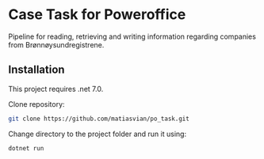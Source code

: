 # Case Task for Poweroffice

Pipeline for reading, retrieving and writing information regarding companies from Brønnøysundregistrene. 

## Installation

This project requires .net 7.0.

Clone repository:

```bash
git clone https://github.com/matiasvian/po_task.git
```

Change directory to the project folder and run it using:

```bash
dotnet run
```